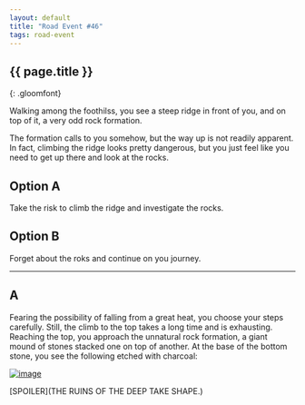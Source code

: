 ```yaml
---
layout: default
title: "Road Event #46"
tags: road-event
---
```


## {{ page.title }}
{: .gloomfont}

Walking among the foothilss, you see a steep ridge in front of you, and on top of it,
 a very odd rock formation.

The formation calls to you somehow, but the way up is not readily apparent.  In fact,
climbing the ridge looks pretty dangerous, but you just feel like you need to get up there
and look at the rocks.

## Option A

Take the risk to climb the ridge and investigate the rocks.

## Option B

Forget about the roks and continue on you journey.

***

## A

Fearing the possibility of falling from a great heat, you choose your steps carefully.
Still, the climb to the top takes a long time and is exhausting.  Reaching the top, you
approach the unnatural rock formation, a giant mound of stones stacked one on top of
another.  At the base of the bottom stone, you see the following etched with charcoal:

<section id="game_shots">
  <div class="card">
    <a href="{{ site.baseurl }}/assets/img/game_pics/road_event_46.jpg" data-lightbox="road_event_46">
      <img src="{{ site.baseurl }}/assets/img/game_pics/road_event_46_tn.jpg" alt="image" />
    </a>
  </div>
</section>

[SPOILER](THE RUINS OF THE DEEP TAKE SHAPE.)
